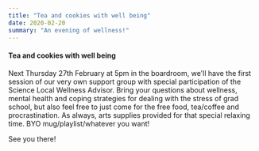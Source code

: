```yaml
---
title: "Tea and cookies with well being"
date: 2020-02-20
summary: "An evening of wellness!"
---
```


#### Tea and cookies with well being

 Next Thursday 27th February at 5pm in the boardroom, we'll have the first session of our very own support group with special participation of the Science Local Wellness Advisor.
Bring your questions about wellness, mental health and coping strategies for dealing with the stress of grad school, but also feel free to just come for the free food, tea/coffee and procrastination. As always, arts supplies provided for that special relaxing time.
BYO mug/playlist/whatever you want!

See you there!